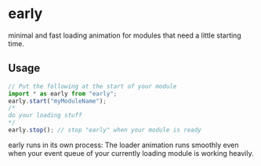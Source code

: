 # early
minimal and fast loading animation for modules that need a little starting time.

## Usage

```typescript
// Put the following at the start of your module
import * as early from "early";
early.start("myModuleName");
/*
do your loading stuff
*/
early.stop(); // stop "early" when your module is ready
```

early runs in its own process: The loader animation runs smoothly even when your event queue of your currently loading module is working heavily.
